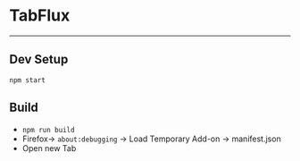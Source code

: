 # TabFlux
---

## Dev Setup

`npm start`

## Build

- `npm run build`
- Firefox-> `about:debugging` -> Load Temporary Add-on -> manifest.json
- Open new Tab